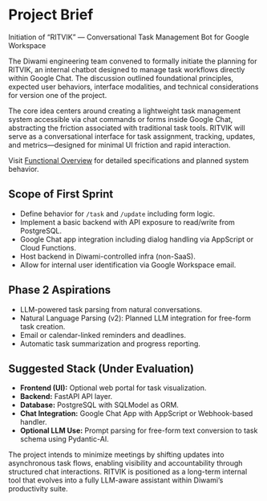 # Project Brief

Initiation of “RITVIK” — Conversational Task Management Bot for Google Workspace

The Diwami engineering team convened to formally initiate the planning for RITVIK, an internal chatbot designed to manage task workflows directly within Google Chat. The discussion outlined foundational principles, expected user behaviors, interface modalities, and technical considerations for version one of the project.

The core idea centers around creating a lightweight task management system accessible via chat commands or forms inside Google Chat, abstracting the friction associated with traditional task tools. RITVIK will serve as a conversational interface for task assignment, tracking, updates, and metrics—designed for minimal UI friction and rapid interaction.

Visit [Functional Overview](../functional/overview.md) for detailed specifications and planned system behavior.

## Scope of First Sprint
- Define behavior for `/task` and `/update` including form logic.
- Implement a basic backend with API exposure to read/write from PostgreSQL.
- Google Chat app integration including dialog handling via AppScript or Cloud Functions.
- Host backend in Diwami-controlled infra (non-SaaS).
- Allow for internal user identification via Google Workspace email.

## Phase 2 Aspirations
- LLM-powered task parsing from natural conversations.
- Natural Language Parsing (v2): Planned LLM integration for free-form task creation.
- Email or calendar-linked reminders and deadlines.
- Automatic task summarization and progress reporting.

## Suggested Stack (Under Evaluation)
- **Frontend (UI):** Optional web portal for task visualization.
- **Backend:** FastAPI API layer.
- **Database:** PostgreSQL with SQLModel as ORM.
- **Chat Integration:** Google Chat App with AppScript or Webhook-based handler.
- **Optional LLM Use:** Prompt parsing for free-form text conversion to task schema using Pydantic-AI.

The project intends to minimize meetings by shifting updates into asynchronous task flows, enabling visibility and accountability through structured chat interactions. RITVIK is positioned as a long-term internal tool that evolves into a fully LLM-aware assistant within Diwami’s productivity suite.